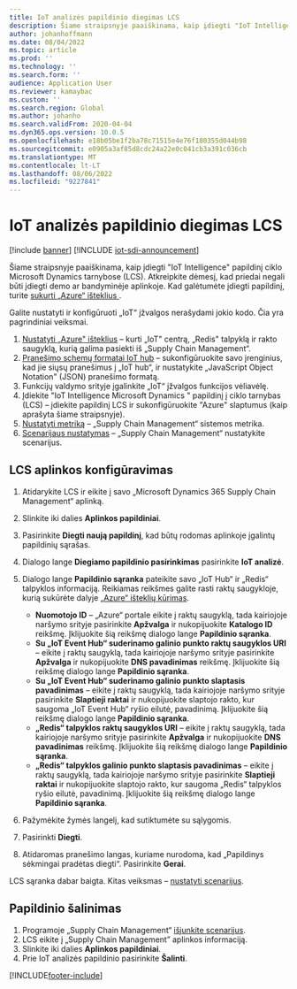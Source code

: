```yaml
---
title: IoT analizės papildinio diegimas LCS
description: Šiame straipsnyje paaiškinama, kaip įdiegti "IoT Intelligence" papildinį ciklo Microsoft Dynamics tarnybose (LCS).
author: johanhoffmann
ms.date: 08/04/2022
ms.topic: article
ms.prod: ''
ms.technology: ''
ms.search.form: ''
audience: Application User
ms.reviewer: kamaybac
ms.custom: ''
ms.search.region: Global
ms.author: johanho
ms.search.validFrom: 2020-04-04
ms.dyn365.ops.version: 10.0.5
ms.openlocfilehash: e18b05be1f2ba78c71515e4e76f180355d044b98
ms.sourcegitcommit: e0905a3af85d8cdc24a22e0c041cb3a391c036cb
ms.translationtype: MT
ms.contentlocale: lt-LT
ms.lasthandoff: 08/06/2022
ms.locfileid: "9227841"
---
```

# <a name="install-the-iot-intelligence-add-in-in-lcs"></a>IoT analizės papildinio diegimas LCS

[!include [banner](../../includes/banner.md)]
[!INCLUDE [iot-sdi-announcement](../../includes/iot-sdi-announcement.md)]

Šiame straipsnyje paaiškinama, kaip įdiegti "IoT Intelligence" papildinį ciklo Microsoft Dynamics tarnybose (LCS). Atkreipkite dėmesį, kad priedai negali būti įdiegti demo ar bandyminėje aplinkoje. Kad galėtumėte įdiegti papildinį, turite [sukurti „Azure“ išteklius ](iot-azure-setup.md).

Galite nustatyti ir konfigūruoti „IoT“ įžvalgos nerašydami jokio kodo. Čia yra pagrindiniai veiksmai.

1. [Nustatyti „Azure" išteklius](iot-azure-setup.md) – kurti „IoT" centrą, „Redis" talpyklą ir rakto saugyklą, kurią galima pasiekti iš „Supply Chain Management“.
2. [Pranešimo schemų formatai IoT hub](iot-schema-format.md) – sukonfigūruokite savo įrenginius, kad jie siųsų pranešimus į „IoT hub“, ir nustatykite „JavaScript Object Notation" (JSON) pranešimo formatą.
3. Funkcijų valdymo srityje įgalinkite „IoT“ įžvalgos funkcijos vėliavėlę.
4. Įdiekite "IoT Intelligence Microsoft Dynamics " papildinį į ciklo tarnybas (LCS) – įdiekite papildinį LCS ir sukonfigūruokite "Azure" slaptumus (kaip aprašyta šiame straipsnyje).
5. [Nustatyti metriką](iot-metrics-setup.md) – „Supply Chain Management“ sistemos metrika.
6. [Scenarijaus nustatymas](iot-scenario-setup.md) – „Supply Chain Management“ nustatykite scenarijus.

## <a name="set-up-the-lcs-environment"></a>LCS aplinkos konfigūravimas

1. Atidarykite LCS ir eikite į savo „Microsoft Dynamics 365 Supply Chain Management“ aplinką.
2. Slinkite iki dalies **Aplinkos papildiniai**.
3. Pasirinkite **Diegti naują papildinį**, kad būtų rodomas aplinkoje įgalintų papildinių sąrašas.
4. Dialogo lange **Diegiamo papildinio pasirinkimas** pasirinkite **IoT analizė**.
5. Dialogo lange **Papildinio sąranka** pateikite savo „IoT Hub“ ir „Redis“ talpyklos informaciją. Reikiamas reikšmes galite rasti raktų saugykloje, kurią sukūrėte dalyje [„Azure“ išteklių kūrimas](iot-azure-setup.md).

    + **Nuomotojo ID** – „Azure“ portale eikite į raktų saugyklą, tada kairiojoje naršymo srityje pasirinkite **Apžvalga** ir nukopijuokite **Katalogo ID** reikšmę. Įklijuokite šią reikšmę dialogo lange **Papildinio sąranka**.
    + **Su „IoT Event Hub“ suderinamo galinio punkto raktų saugyklos URI** – eikite į raktų saugyklą, tada kairiojoje naršymo srityje pasirinkite **Apžvalga** ir nukopijuokite **DNS pavadinimas** reikšmę. Įklijuokite šią reikšmę dialogo lange **Papildinio sąranka**.
    + **Su „IoT Event Hub“ suderinamo galinio punkto slaptasis pavadinimas** – eikite į raktų saugyklą, tada kairiojoje naršymo srityje pasirinkite **Slaptieji raktai** ir nukopijuokite slaptojo rakto, kur saugoma „IoT Event Hub“ ryšio eilutė, pavadinimą. Įklijuokite šią reikšmę dialogo lange **Papildinio sąranka**.
    + **„Redis“ talpyklos raktų saugyklos URI** – eikite į raktų saugyklą, tada kairiojoje naršymo srityje pasirinkite **Apžvalga** ir nukopijuokite **DNS pavadinimas** reikšmę. Įklijuokite šią reikšmę dialogo lange **Papildinio sąranka**.
    + **„Redis“ talpyklos galinio punkto slaptasis pavadinimas** – eikite į raktų saugyklą, tada kairiojoje naršymo srityje pasirinkite **Slaptieji raktai** ir nukopijuokite slaptojo rakto, kur saugoma „Redis“ talpyklos ryšio eilutė, pavadinimą. Įklijuokite šią reikšmę dialogo lange **Papildinio sąranka**.

6. Pažymėkite žymės langelį, kad sutiktumėte su sąlygomis.
7. Pasirinkti **Diegti**.
8. Atidaromas pranešimo langas, kuriame nurodoma, kad „Papildinys sėkmingai pradėtas diegti“. Pasirinkite **Gerai**.

LCS sąranka dabar baigta. Kitas veiksmas – [nustatyti scenarijus](iot-scenario-setup.md).

## <a name="uninstall-the-add-in"></a><a id="uninstall-addin"></a>Papildinio šalinimas

1. Programoje „Supply Chain Management“ [išjunkite scenarijus](iot-scenario-setup.md#disable-a-scenario).
2. LCS eikite į „Supply Chain Management” aplinkos informaciją.
3. Slinkite iki dalies **Aplinkos papildiniai**.
4. Prie IoT analizės papildinio pasirinkite **Šalinti**.


[!INCLUDE[footer-include](../../includes/footer-banner.md)]